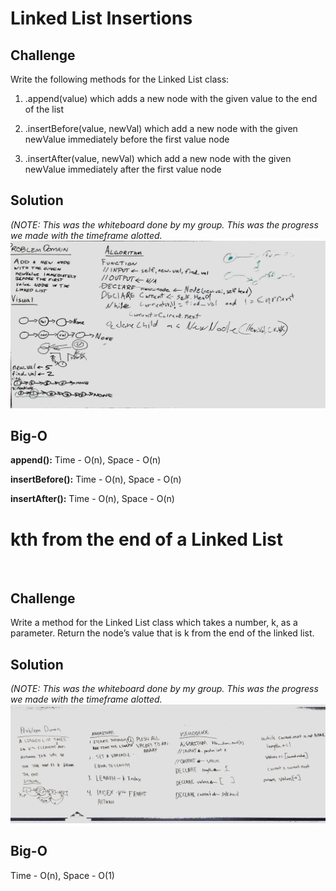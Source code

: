 # Linked List Insertions

## Challenge
Write the following methods for the Linked List class:

1) .append(value) which adds a new node with the given value to the end of the list

2) .insertBefore(value, newVal) which add a new node with the given newValue immediately before the first value node

3) .insertAfter(value, newVal) which add a new node with the given newValue immediately after the first value node

## Solution
*(NOTE: This was the whiteboard done by my group. This was the progress we made with the timeframe alotted.*
![Solution](/assets/ll_insertions.jpeg)

## Big-O
**append():** Time - O(n), Space - O(n)

**insertBefore():** Time - O(n), Space - O(n)

**insertAfter():** Time - O(n), Space - O(n)

# kth from the end of a Linked List
​
## Challenge
Write a method for the Linked List class which takes a number, k, as a parameter. Return the node’s value that is k from the end of the linked list.
​
## Solution
*(NOTE: This was the whiteboard done by my group. This was the progress we made with the timeframe alotted.*
![Solution](/assets/ll_kth_from_end.jpeg)

## Big-O
Time - O(n), Space - O(1)
